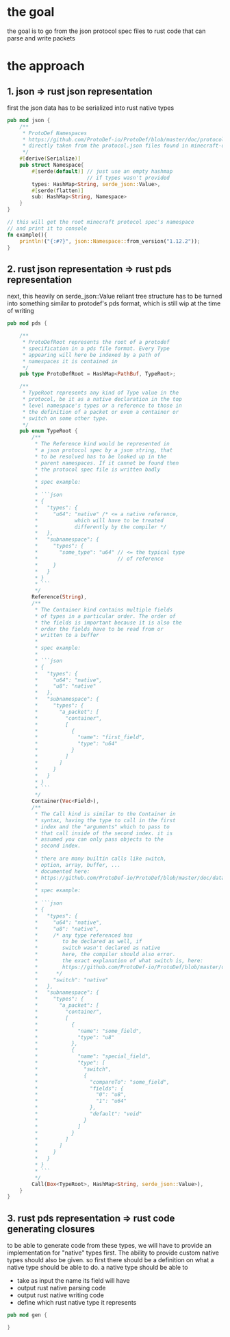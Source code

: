 # the goal

the goal is to go from the json protocol spec files to
rust code that can parse and write packets

# the approach

## 1. json => rust json representation

first the json data has to be serialized into rust native types

```rs
pub mod json {
    /**
     * ProtoDef Namespaces
     * https://github.com/ProtoDef-io/ProtoDef/blob/master/doc/protocol.md#protocol
     * directly taken from the protocol.json files found in minecraft-data
     */
    #[derive(Serialize)]
    pub struct Namespace{
        #[serde(default)] // just use an empty hashmap
                          // if types wasn't provided
        types: HashMap<String, serde_json::Value>,
        #[serde(flatten)]
        sub: HashMap<String, Namespace>
    }
}

// this will get the root minecraft protocol spec's namespace
// and print it to console
fn example(){
    println!("{:#?}", json::Namespace::from_version("1.12.2"));
}
```

## 2. rust json representation => rust pds representation

next, this heavily on serde_json::Value reliant tree
structure has to be turned into something similar to
protodef's pds format, which is still wip at the time
of writing

````rs
pub mod pds {

    /**
     * ProtoDefRoot represents the root of a protodef
     * specification in a pds file format. Every Type
     * appearing will here be indexed by a path of
     * namespaces it is contained in
     */
    pub type ProtoDefRoot = HashMap<PathBuf, TypeRoot>;

    /**
     * TypeRoot represents any kind of Type value in the
     * protocol, be it as a native declaration in the top
     * level namespace's types or a reference to those in
     * the definition of a packet or even a container or
     * switch on some other type.
     */
    pub enum TypeRoot {
        /**
         * The Reference kind would be represented in
         * a json protocol spec by a json string, that
         * to be resolved has to be looked up in the
         * parent namespaces. If it cannot be found then
         * the protocol spec file is written badly
         *
         * spec example:
         *
         * ```json
         * {
         *   "types": {
         *     "u64": "native" /* <= a native reference,
         *            which will have to be treated
         *            differently by the compiler */
         *   },
         *   "subnamespace": {
         *     "types": {
         *       "some_type": "u64" // <= the typical type
         *                          // of reference
         *     }
         *   }
         * }
         * ```
         */
        Reference(String),
        /**
         * The Container kind contains multiple fields
         * of types in a particular order. The order of
         * the fields is important because it is also the
         * order the fields have to be read from or
         * written to a buffer
         *
         * spec example:
         *
         * ```json
         * {
         *   "types": {
         *     "u64": "native",
         *     "u8": "native"
         *   },
         *   "subnamespace": {
         *     "types": {
         *       "a_packet": [
         *         "container",
         *         [
         *           {
         *             "name": "first_field",
         *             "type": "u64"
         *           }
         *         ]
         *       ]
         *     }
         *   }
         * }
         * ```
         */
        Container(Vec<Field>),
        /**
         * The Call kind is similar to the Container in
         * syntax, having the type to call in the first
         * index and the "arguments" which to pass to
         * that call inside of the second index. it is
         * assumed you can only pass objects to the
         * second index.
         *
         * there are many builtin calls like switch,
         * option, array, buffer, ...
         * documented here:
         * https://github.com/ProtoDef-io/ProtoDef/blob/master/doc/datatypes.md
         *
         * spec example:
         *
         * ```json
         * {
         *   "types": {
         *     "u64": "native",
         *     "u8": "native",
         *     /* any type referenced has
         *        to be declared as well, if
         *        switch wasn't declared as native
         *        here, the compiler should also error.
         *        the exact explanation of what switch is, here:
         *        https://github.com/ProtoDef-io/ProtoDef/blob/master/doc/datatypes/conditional.md#
         *      */
         *     "switch": "native"
         *   },
         *   "subnamespace": {
         *     "types": {
         *       "a_packet": [
         *         "container",
         *         [
         *           {
         *             "name": "some_field",
         *             "type": "u8"
         *           },
         *           {
         *             "name": "special_field",
         *             "type": [
         *               "switch",
         *               {
         *                 "compareTo": "some_field",
         *                 "fields": {
         *                   "0": "u8",
         *                   "1": "u64"
         *                 },
         *                 "default": "void"
         *               }
         *             ]
         *           }
         *         ]
         *       ]
         *     }
         *   }
         * }
         * ```
         */
        Call(Box<TypeRoot>, HashMap<String, serde_json::Value>),
    }
}
````

## 3. rust pds representation => rust code generating closures

to be able to generate code from these types, we will have to provide
an implementation for "native" types first. The ability to provide custom native types should also be given. so first there should be a
definition on what a native type should be able to do.
a native type should be able to

- take as input the name its field will have
- output rust native parsing code
- output rust native writing code
- define which rust native type it represents

```rs
pub mod gen {

}
```
